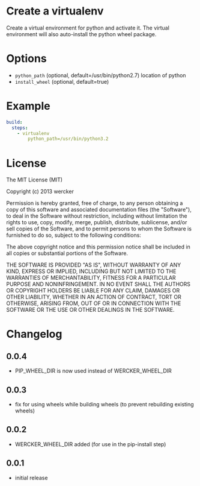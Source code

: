 # Create a virtualenv

Create a virtual environment for python and activate it. The virtual
environment will also auto-install the python wheel package.

<!-- # What's new

-
 -->

# Options

* `python_path` (optional, default=/usr/bin/python2.7) location of python
* `install_wheel` (optional, default=true)

# Example

```yaml
build:
  steps:
    - virtualenv
        python_path=/usr/bin/python3.2
```

# License

The MIT License (MIT)

Copyright (c) 2013 wercker

Permission is hereby granted, free of charge, to any person obtaining a copy of
this software and associated documentation files (the "Software"), to deal in
the Software without restriction, including without limitation the rights to
use, copy, modify, merge, publish, distribute, sublicense, and/or sell copies of
the Software, and to permit persons to whom the Software is furnished to do so,
subject to the following conditions:

The above copyright notice and this permission notice shall be included in all
copies or substantial portions of the Software.

THE SOFTWARE IS PROVIDED "AS IS", WITHOUT WARRANTY OF ANY KIND, EXPRESS OR
IMPLIED, INCLUDING BUT NOT LIMITED TO THE WARRANTIES OF MERCHANTABILITY, FITNESS
FOR A PARTICULAR PURPOSE AND NONINFRINGEMENT. IN NO EVENT SHALL THE AUTHORS OR
COPYRIGHT HOLDERS BE LIABLE FOR ANY CLAIM, DAMAGES OR OTHER LIABILITY, WHETHER
IN AN ACTION OF CONTRACT, TORT OR OTHERWISE, ARISING FROM, OUT OF OR IN
CONNECTION WITH THE SOFTWARE OR THE USE OR OTHER DEALINGS IN THE SOFTWARE.

# Changelog

## 0.0.4
- PIP_WHEEL_DIR is now used instead of WERCKER_WHEEL_DIR

## 0.0.3
- fix for using wheels while building wheels (to prevent rebuilding existing wheels)

## 0.0.2
- WERCKER_WHEEL_DIR added (for use in the pip-install step)

## 0.0.1
- initial release